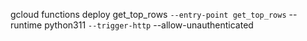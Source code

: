gcloud functions deploy get_top_rows `
    --entry-point get_top_rows `
    --runtime python311 `
    --trigger-http `
    --allow-unauthenticated
